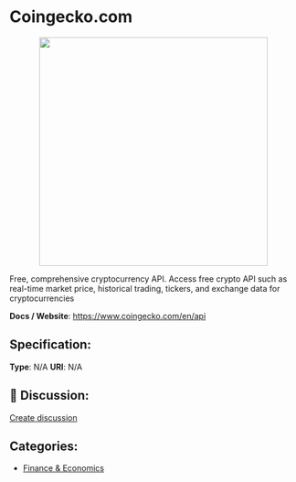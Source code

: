 # Coingecko.com
<p align="center">
    <img width="400" src="https://raw.githubusercontent.com/apis-list/apis-list/apis/coingecko-com/logo_256x256.png" />
</p>

Free, comprehensive cryptocurrency API.  Access free crypto API such as real-time market price, historical trading, tickers, and exchange data for cryptocurrencies

**Docs / Website**: https://www.coingecko.com/en/api

## Specification:
**Type**:  N/A 
**URI**:  N/A 

## 💬 Discussion:
[Create discussion](link)

## Categories:
- [Finance & Economics](https://github.com/apis-list/apis-list#finance-and-economics)





